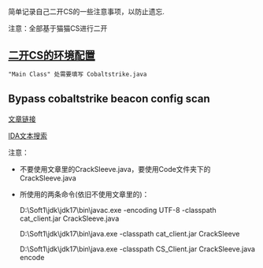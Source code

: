 简单记录自己二开CS的一些注意事项，以防止遗忘.

注意：全部基于猫猫CS进行二开

## [二开CS的环境配置](https://pingmaoer.github.io/2020/06/24/CobaltStrike%E4%BA%8C%E6%AC%A1%E5%BC%80%E5%8F%91%E7%8E%AF%E5%A2%83%E5%87%86%E5%A4%87/)

```md
"Main Class" 处需要填写 Cobaltstrike.java
```

## Bypass cobaltstrike beacon config scan

[文章链接](https://cloud.tencent.com/developer/article/1764340)

[IDA文本搜索](https://blog.csdn.net/hgy413/article/details/6956847)

注意：

- 不要使用文章里的CrackSleeve.java，要使用Code文件夹下的CrackSleeve.java

- 所使用的两条命令(依旧不使用文章里的)：

  D:\Soft1\jdk\jdk17\bin\javac.exe -encoding UTF-8 -classpath cat_client.jar CrackSleeve.java

  D:\Soft1\jdk\jdk17\bin\java.exe -classpath cat_client.jar CrackSleeve

  D:\Soft1\jdk\jdk17\bin\java.exe -classpath CS_Client.jar CrackSleeve.java encode